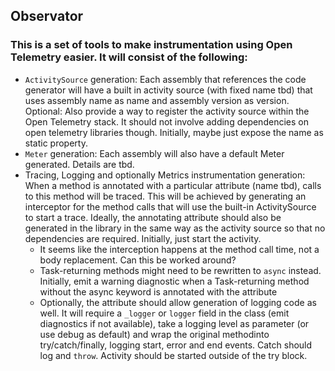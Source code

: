 ## Observator
### This is a set of tools to make instrumentation using Open Telemetry easier. It will consist of the following:

- `ActivitySource` generation: Each assembly that references the code generator will have a built in activity source (with fixed name tbd) that uses assembly name as name and assembly version as version. Optional: Also provide a way to register the activity source within the Open Telemetry stack. It should not involve adding dependencies on open telemetry libraries though. Initially, maybe just expose the name as static property.
- `Meter` generation: Each assembly will also have a default Meter generated. Details are tbd.
- Tracing, Logging and optionally Metrics instrumentation generation: When a method is annotated with a particular attribute (name tbd), calls to this method will be traced. This will be achieved by generating an interceptor for the method calls that will use the built-in ActivitySource to start a trace. Ideally, the annotating attribute should also be generated in the library in the same way as the activity source so that no dependencies are required. Initially, just start the activity.
  - It seems like the interception happens at the method call time, not a body replacement. Can this be worked around?
  - Task-returning methods might need to be rewritten to `async` instead. Initially, emit a warning diagnostic when a Task-returning method without the async keyword is annotated with the attribute
  - Optionally, the attribute should allow generation of logging code as well. It will require a `_logger` or `logger` field in the class (emit diagnostics if not available), take a logging level as parameter (or use debug as default) and wrap the original methodinto try/catch/finally, logging start, error and end events. Catch should log and `throw`. Activity should be started outside of the try block.